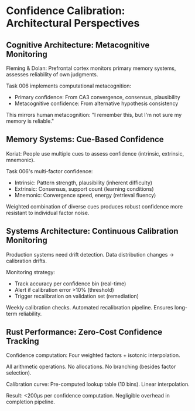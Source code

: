 # Confidence Calibration: Architectural Perspectives

## Cognitive Architecture: Metacognitive Monitoring

Fleming & Dolan: Prefrontal cortex monitors primary memory systems, assesses reliability of own judgments.

Task 006 implements computational metacognition:
- Primary confidence: From CA3 convergence, consensus, plausibility
- Metacognitive confidence: From alternative hypothesis consistency

This mirrors human metacognition: "I remember this, but I'm not sure my memory is reliable."

## Memory Systems: Cue-Based Confidence

Koriat: People use multiple cues to assess confidence (intrinsic, extrinsic, mnemonic).

Task 006's multi-factor confidence:
- Intrinsic: Pattern strength, plausibility (inherent difficulty)
- Extrinsic: Consensus, support count (learning conditions)
- Mnemonic: Convergence speed, energy (retrieval fluency)

Weighted combination of diverse cues produces robust confidence more resistant to individual factor noise.

## Systems Architecture: Continuous Calibration Monitoring

Production systems need drift detection. Data distribution changes → calibration drifts.

Monitoring strategy:
- Track accuracy per confidence bin (real-time)
- Alert if calibration error >10% (threshold)
- Trigger recalibration on validation set (remediation)

Weekly calibration checks. Automated recalibration pipeline. Ensures long-term reliability.

## Rust Performance: Zero-Cost Confidence Tracking

Confidence computation: Four weighted factors + isotonic interpolation.

All arithmetic operations. No allocations. No branching (besides factor selection).

Calibration curve: Pre-computed lookup table (10 bins). Linear interpolation.

Result: <200μs per confidence computation. Negligible overhead in completion pipeline.
